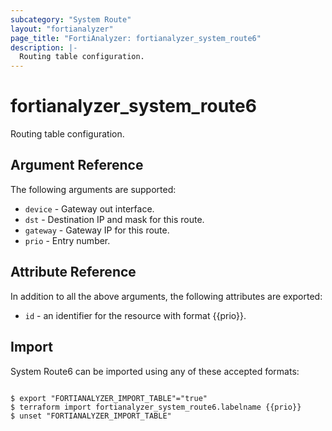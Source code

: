 ```yaml
---
subcategory: "System Route"
layout: "fortianalyzer"
page_title: "FortiAnalyzer: fortianalyzer_system_route6"
description: |-
  Routing table configuration.
---
```


# fortianalyzer_system_route6
Routing table configuration.

## Argument Reference


The following arguments are supported:


* `device` - Gateway out interface.
* `dst` - Destination IP and mask for this route.
* `gateway` - Gateway IP for this route.
* `prio` - Entry number.


## Attribute Reference

In addition to all the above arguments, the following attributes are exported:
* `id` - an identifier for the resource with format {{prio}}.

## Import

System Route6 can be imported using any of these accepted formats:
```

$ export "FORTIANALYZER_IMPORT_TABLE"="true"
$ terraform import fortianalyzer_system_route6.labelname {{prio}}
$ unset "FORTIANALYZER_IMPORT_TABLE"
```

